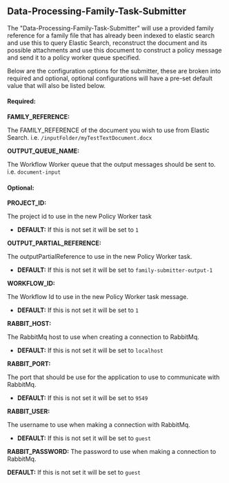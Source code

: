 ## Data-Processing-Family-Task-Submitter

The "Data-Processing-Family-Task-Submitter" will use a provided family reference for a family file that has already been indexed to elastic search and use this to query Elastic Search, reconstruct the document and its possible attachments and use this document to construct a policy message and send it to a policy worker queue specified.


Below are the configuration options for the submitter, these are broken into required and optional, optional configurations will have a pre-set default value that will also be listed below.

#### Required:
**FAMILY_REFERENCE:**

The FAMILY_REFERENCE of the document you wish to use from Elastic Search.
i.e. `/inputFolder/myTestTextDocument.docx`

**OUTPUT_QUEUE_NAME:**

The Workflow Worker queue that the output messages should be sent to.
i.e. `document-input`

#### Optional:
**PROJECT_ID:**

The project id to use in the new Policy Worker task

- **DEFAULT:** If this is not set it will be set to `1`

**OUTPUT_PARTIAL_REFERENCE:**

The outputPartialReference to use in the new Policy Worker task.

- **DEFAULT:** If this is not set it will be set to `family-submitter-output-1`

**WORKFLOW_ID:**

The Workflow Id to use in the new Policy Worker task message.

- **DEFAULT:** If this is not set it will be set to `1`

**RABBIT_HOST:**

The RabbitMq host to use when creating a connection to RabbitMq.

- **DEFAULT:** If this is not set it will be set to `localhost`

**RABBIT_PORT:**

The port that should be use for the application to use to communicate with RabbitMq.

- **DEFAULT:** If this is not set it will be set to `9549`

**RABBIT_USER:**

The username to use when making a connection with RabbitMq.

- **DEFAULT:** If this is not set it will be set to `guest`

**RABBIT_PASSWORD:**
The password to use when making a connection to RabbitMq.

**DEFAULT:** If this is not set it will be set to `guest`





